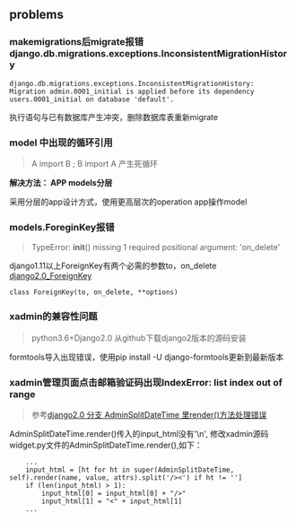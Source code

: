 ## problems

### makemigrations后migrate报错django.db.migrations.exceptions.InconsistentMigrationHistory
```
django.db.migrations.exceptions.InconsistentMigrationHistory: Migration admin.0001_initial is applied before its dependency users.0001_initial on database 'default'.
```
执行语句与已有数据库产生冲突，删除数据库表重新migrate

### model 中出现的循环引用

> A import B ; B import A 产生死循环

**解决方法： APP models分层**

采用分层的app设计方式，使用更高层次的operation app操作model

### models.ForeginKey报错
> TypeError: __init__() missing 1 required positional argument: 'on_delete'

django1.11以上ForeignKey有两个必需的参数to，on_delete  [django2.0_ForeignKey](https://docs.djangoproject.com/en/2.0/ref/models/fields/#foreignkey)
```
class ForeignKey(to, on_delete, **options)
```
### xadmin的兼容性问题

> python3.6+Django2.0 从github下载django2版本的源码安装

formtools导入出现错误，使用pip install -U django-formtools更新到最新版本

### xadmin管理页面点击邮箱验证码出现IndexError: list index out of range

> 参考[django2.0 分支 AdminSplitDateTime 里render()方法处理错误](https://github.com/sshwsfc/xadmin/issues/499)

AdminSplitDateTime.render()传入的input_html没有'\n',
修改xadmin源码widget.py文件的AdminSplitDateTime.render(),如下：

```
    ...
    input_html = [ht for ht in super(AdminSplitDateTime, self).render(name, value, attrs).split('/><') if ht != '']
    if (len(input_html) > 1):
        input_html[0] = input_html[0] + "/>"
        input_html[1] = "<" + input_html[1]
    ...
```

